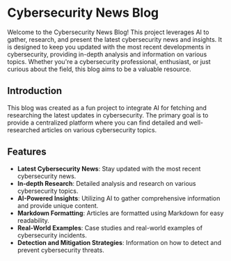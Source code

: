 # Cybersecurity News Blog

Welcome to the Cybersecurity News Blog! This project leverages AI to gather, research, and present the latest cybersecurity news and insights. It is designed to keep you updated with the most recent developments in cybersecurity, providing in-depth analysis and information on various topics. Whether you're a cybersecurity professional, enthusiast, or just curious about the field, this blog aims to be a valuable resource.

## Introduction

This blog was created as a fun project to integrate AI for fetching and researching the latest updates in cybersecurity. The primary goal is to provide a centralized platform where you can find detailed and well-researched articles on various cybersecurity topics.

## Features

- **Latest Cybersecurity News**: Stay updated with the most recent cybersecurity news.
- **In-depth Research**: Detailed analysis and research on various cybersecurity topics.
- **AI-Powered Insights**: Utilizing AI to gather comprehensive information and provide unique content.
- **Markdown Formatting**: Articles are formatted using Markdown for easy readability.
- **Real-World Examples**: Case studies and real-world examples of cybersecurity incidents.
- **Detection and Mitigation Strategies**: Information on how to detect and prevent cybersecurity threats.

